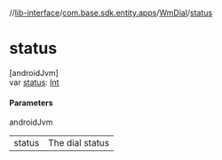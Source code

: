 //[lib-interface](../../../index.md)/[com.base.sdk.entity.apps](../index.md)/[WmDial](index.md)/[status](status.md)

# status

[androidJvm]\
var [status](status.md): [Int](https://kotlinlang.org/api/latest/jvm/stdlib/kotlin/-int/index.html)

#### Parameters

androidJvm

| | |
|---|---|
| status | The dial status |
